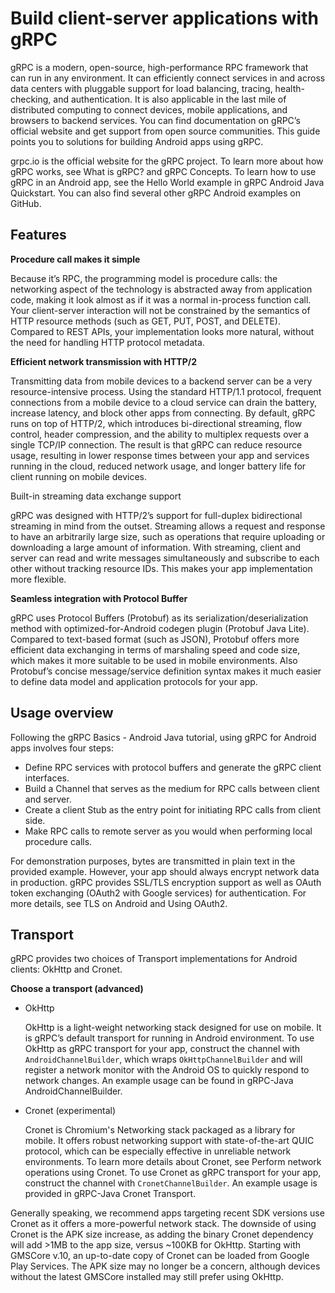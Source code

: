 # Build client-server applications with gRPC

gRPC is a modern, open-source, high-performance RPC framework that can run in any environment. It can efficiently connect services in and across data centers with pluggable support for load balancing, tracing, health-checking, and authentication. It is also applicable in the last mile of distributed computing to connect devices, mobile applications, and browsers to backend services. You can find documentation on gRPC’s official website and get support from open source communities. This guide points you to solutions for building Android apps using gRPC.

grpc.io is the official website for the gRPC project. To learn more about how gRPC works, see What is gRPC? and gRPC Concepts. To learn how to use gRPC in an Android app, see the Hello World example in gRPC Android Java Quickstart. You can also find several other gRPC Android examples on GitHub.

Features
--------

**Procedure call makes it simple**

Because it’s RPC, the programming model is procedure calls: the networking aspect of the technology is abstracted away from application code, making it look almost as if it was a normal in-process function call. Your client-server interaction will not be constrained by the semantics of HTTP resource methods (such as GET, PUT, POST, and DELETE). Compared to REST APIs, your implementation looks more natural, without the need for handling HTTP protocol metadata.

**Efficient network transmission with HTTP/2**

Transmitting data from mobile devices to a backend server can be a very resource-intensive process. Using the standard HTTP/1.1 protocol, frequent connections from a mobile device to a cloud service can drain the battery, increase latency, and block other apps from connecting. By default, gRPC runs on top of HTTP/2, which introduces bi-directional streaming, flow control, header compression, and the ability to multiplex requests over a single TCP/IP connection. The result is that gRPC can reduce resource usage, resulting in lower response times between your app and services running in the cloud, reduced network usage, and longer battery life for client running on mobile devices.

Built-in streaming data exchange support

gRPC was designed with HTTP/2’s support for full-duplex bidirectional streaming in mind from the outset. Streaming allows a request and response to have an arbitrarily large size, such as operations that require uploading or downloading a large amount of information. With streaming, client and server can read and write messages simultaneously and subscribe to each other without tracking resource IDs. This makes your app implementation more flexible.

**Seamless integration with Protocol Buffer**

gRPC uses Protocol Buffers (Protobuf) as its serialization/deserialization method with optimized-for-Android codegen plugin (Protobuf Java Lite). Compared to text-based format (such as JSON), Protobuf offers more efficient data exchanging in terms of marshaling speed and code size, which makes it more suitable to be used in mobile environments. Also Protobuf’s concise message/service definition syntax makes it much easier to define data model and application protocols for your app.

Usage overview
--------------

Following the gRPC Basics - Android Java tutorial, using gRPC for Android apps involves four steps:

*   Define RPC services with protocol buffers and generate the gRPC client interfaces.
*   Build a Channel that serves as the medium for RPC calls between client and server.
*   Create a client Stub as the entry point for initiating RPC calls from client side.
*   Make RPC calls to remote server as you would when performing local procedure calls.

For demonstration purposes, bytes are transmitted in plain text in the provided example. However, your app should always encrypt network data in production. gRPC provides SSL/TLS encryption support as well as OAuth token exchanging (OAuth2 with Google services) for authentication. For more details, see TLS on Android and Using OAuth2.

Transport
---------

gRPC provides two choices of Transport implementations for Android clients: OkHttp and Cronet.

**Choose a transport (advanced)**

*   OkHttp
    
    OkHttp is a light-weight networking stack designed for use on mobile. It is gRPC’s default transport for running in Android environment. To use OkHttp as gRPC transport for your app, construct the channel with `AndroidChannelBuilder`, which wraps `OkHttpChannelBuilder` and will register a network monitor with the Android OS to quickly respond to network changes. An example usage can be found in gRPC-Java AndroidChannelBuilder.
    
*   Cronet (experimental)
    
    Cronet is Chromium's Networking stack packaged as a library for mobile. It offers robust networking support with state-of-the-art QUIC protocol, which can be especially effective in unreliable network environments. To learn more details about Cronet, see Perform network operations using Cronet. To use Cronet as gRPC transport for your app, construct the channel with `CronetChannelBuilder`. An example usage is provided in gRPC-Java Cronet Transport.
    

Generally speaking, we recommend apps targeting recent SDK versions use Cronet as it offers a more-powerful network stack. The downside of using Cronet is the APK size increase, as adding the binary Cronet dependency will add >1MB to the app size, versus ~100KB for OkHttp. Starting with GMSCore v.10, an up-to-date copy of Cronet can be loaded from Google Play Services. The APK size may no longer be a concern, although devices without the latest GMSCore installed may still prefer using OkHttp.